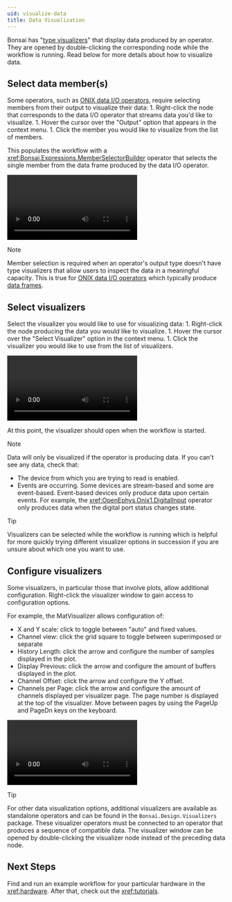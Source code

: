 ```yaml
---
uid: visualize-data
title: Data Visualization
---
```


Bonsai has "[type visualizers](https://bonsai-rx.org/docs/articles/editor.html?#type-visualizers)"
that display data produced by an operator. They are opened by double-clicking the corresponding node
while the workflow is running. Read below for more details about how to visualize data.

## Select data member(s)

Some operators, such as [ONIX data I/O operators](xref:dataio), require selecting members from their
output to visualize their data:
    1.  Right-click the node that corresponds to the data I/O operator that streams data you'd like to
        visualize.
    1. Hover the cursor over the "Output" option that appears in the context menu.
    1. Click the member you would like to visualize from the list of members.

This populates the workflow with a <xref:Bonsai.Expressions.MemberSelectorBuilder> operator that
selects the single member from the data frame produced by the data I/O operator.

<video controls>
  <source src="../../images/select-member.mp4" type="video/mp4">
</video>

> [!NOTE]
> Member selection is required when an operator's output type doesn't have type visualizers that
> allow users to inspect the data in a meaningful capacity. This is true for [ONIX data I/O
> operators](xref:dataio) which typically produce [data frames](xref:data-elements).

## Select visualizers

Select the visualizer you would like to use for visualizing data:
    1. Right-click the node producing the data you would like to visualize.
    1. Hover the cursor over the "Select Visualizer" option in the context menu.
    1. Click the visualizer you would like to use from the list of visualizers.

<video controls>
    <source src="../../images/set-visualizer.mp4" type="video/mp4">
</video>

At this point, the visualizer should open when the workflow is started.

> [!NOTE]
> Data will only be visualized if the operator is producing data. If you can't see any data, check
> that:
> - The device from which you are trying to read is enabled.
> - Events are occurring. Some devices are stream-based and some are event-based. Event-based
>   devices only produce data upon certain events. For example, the
>   <xref:OpenEphys.Onix1.DigitalInput> operator only produces data when the digital port status
>   changes state.

> [!TIP]
> Visualizers can be selected while the workflow is running which is helpful for more quickly trying
> different visualizer options in succession if you are unsure about which one you want to use.

## Configure visualizers
Some visualizers, in particular those that involve plots, allow additional configuration.
Right-click the visualizer window to gain access to configuration options.

For example, the MatVisualizer allows configuration of:
-   X and Y scale: click to toggle between "auto" and fixed values.
-   Channel view: click the grid square to toggle between superimposed or separate
-   History Length: click the arrow and configure the number of samples displayed in the plot.
-   Display Previous: click the arrow and configure the amount of buffers displayed in the plot.
-   Channel Offset: click the arrow and configure the Y offset.
-   Channels per Page: click the arrow and configure the amount of channels displayed per visualizer
    page. The page number is displayed at the top of the visualizer. Move between pages by using the
    PageUp and PageDn keys on the keyboard.

<video controls>
  <source src="../../images/visualize-data.mp4" type="video/mp4">
</video>

> [!TIP]
> For other data visualization options, additional visualizers are available as standalone operators
> and can be found in the `Bonsai.Design.Visualizers` package. These visualizer operators must be
> connected to an operator that produces a sequence of compatible data. The visualizer window can be
> opened by double-clicking the visualizer node instead of the preceding data node.

## Next Steps

Find and run an example workflow for your particular hardware in the <xref:hardware>. After that,
check out the <xref:tutorials>.